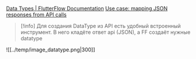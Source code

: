 
[Data Types \| FlutterFlow Documentation](https://docs.flutterflow.io/resources/data-representation/data-types/)
[Use case: mapping JSON responses from API calls](https://docs.flutterflow.io/resources/data-representation/custom-data-types#use-case-mapping-json-responses-from-api-calls)


> [!info] Для создания DataType из API есть удобный встроенный инструмент. В него кладёте ответ api (JSON), а FF создаёт нужные datatype


![[../temp/image_datatype.png|300]]


